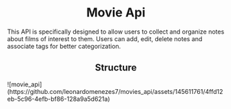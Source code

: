 <h1 align = "center"> Movie Api </h1>

<p> This API is specifically designed to allow users to collect and organize notes about films of interest to them. Users can add, edit, delete notes and associate tags for better categorization.</p>

<h2 align = "center"> Structure</h2>
![movie_api](https://github.com/leonardomenezes7/movies_api/assets/145611761/4ffd12eb-5c96-4efb-bf86-128a9a5d621a)
